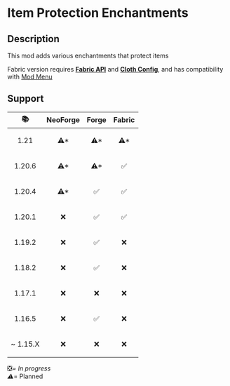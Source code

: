 # Item Protection Enchantments

## Description

This mod adds various enchantments that protect items

Fabric version requires [**Fabric API**](https://modrinth.com/mod/fabric-api) and [**Cloth Config**](https://modrinth.com/mod/cloth-config), and has compatibility with [Mod Menu](https://modrinth.com/mod/modmenu)

## Support

| 📚                        | NeoForge             | Forge                | Fabric               |
|---------------------------|----------------------|----------------------|----------------------|
| <p align="center">1.21    | <p align="center">⚠* | <p align="center">⚠* | <p align="center">⚠* |
| <p align="center">1.20.6  | <p align="center">⚠* | <p align="center">⚠* | <p align="center">✅  |
| <p align="center">1.20.4  | <p align="center">⚠* | <p align="center">✅  | <p align="center">✅  |
| <p align="center">1.20.1  | <p align="center">❌  | <p align="center">✅  | <p align="center">✅  |
| <p align="center">1.19.2  | <p align="center">❌  | <p align="center">✅  | <p align="center">❌  |
| <p align="center">1.18.2  | <p align="center">❌  | <p align="center">✅  | <p align="center">❌  |
| <p align="center">1.17.1  | <p align="center">❌  | <p align="center">❌  | <p align="center">❌  |
| <p align="center">1.16.5  | <p align="center">❌  | <p align="center">✅  | <p align="center">❌  |
| <p align="right">~ 1.15.X | <p align="center">❌  | <p align="center">❌  | <p align="center">❌  |

❎*= In progress  
⚠*= Planned